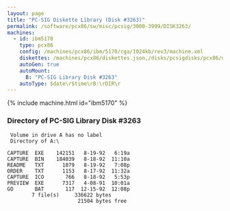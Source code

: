 ```yaml
---
layout: page
title: "PC-SIG Diskette Library (Disk #3263)"
permalink: /software/pcx86/sw/misc/pcsig/3000-3999/DISK3263/
machines:
  - id: ibm5170
    type: pcx86
    config: /machines/pcx86/ibm/5170/cga/1024kb/rev3/machine.xml
    diskettes: /machines/pcx86/diskettes.json,/disks/pcsigdisks/pcx86/diskettes.json
    autoGen: true
    autoMount:
      B: "PC-SIG Library Disk #3263"
    autoType: $date\r$time\rB:\rDIR\r
---
```


{% include machine.html id="ibm5170" %}

### Directory of PC-SIG Library Disk #3263

     Volume in drive A has no label
     Directory of A:\

    CAPTURE  EXE    142151   8-19-92   6:19a
    CAPTURE  BIN    184039   8-18-92  11:10a
    README   TXT      1079   8-19-92   7:08p
    ORDER    TXT      1153   8-17-92  11:32a
    CAPTURE  ICO       766   8-18-92   5:53p
    PREVIEW  EXE      7317   4-08-91  10:01a
    GO       BAT       117  12-15-92  12:08p
            7 file(s)     336622 bytes
                           21504 bytes free
